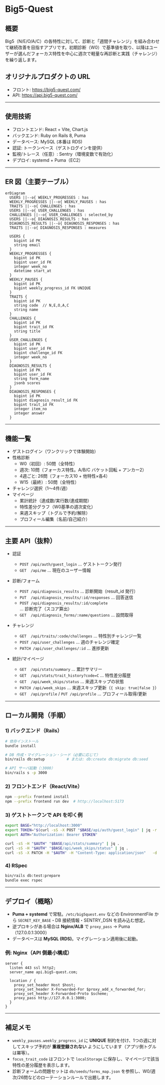 # Big5-Quest

## 概要
Big5（N/E/O/A/C）の各特性に対して、診断と「週間チャレンジ」を組み合わせて継続改善を目指すアプリです。初期診断（W0）で基準値を取り、以降はユーザーが選んだフォーカス特性を中心に週次で軽量な再診断と実践（チャレンジ）を繰り返します。

## オリジナルプロダクトの URL
- フロント: https://big5-quest.com/
- API: https://api.big5-quest.com/

---

## 使用技術
- フロントエンド: React + Vite, Chart.js
- バックエンド: Ruby on Rails 8, Puma
- データベース: MySQL (本番は RDS)
- 認証: トークンベース（ゲストログインを提供）
- 監視/トレース（任意）: Sentry（環境変数で有効化）
- デプロイ: systemd + Puma（EC2）

---

## ER 図（主要テーブル）
```mermaid
erDiagram
  USERS ||--o{ WEEKLY_PROGRESSES : has
  WEEKLY_PROGRESSES ||--o{ WEEKLY_PAUSES : has
  TRAITS ||--o{ CHALLENGES : has
  USERS ||--o{ USER_CHALLENGES : has
  CHALLENGES ||--o{ USER_CHALLENGES : selected_by
  USERS ||--o{ DIAGNOSIS_RESULTS : has
  DIAGNOSIS_RESULTS ||--o{ DIAGNOSIS_RESPONSES : has
  TRAITS ||--o{ DIAGNOSIS_RESPONSES : measures

  USERS {
    bigint id PK
    string email
  }
  WEEKLY_PROGRESSES {
    bigint id PK
    bigint user_id FK
    integer week_no
    datetime start_at
  }
  WEEKLY_PAUSES {
    bigint id PK
    bigint weekly_progress_id FK UNIQUE
  }
  TRAITS {
    bigint id PK
    string code  // N,E,O,A,C
    string name
  }
  CHALLENGES {
    bigint id PK
    bigint trait_id FK
    string title
  }
  USER_CHALLENGES {
    bigint id PK
    bigint user_id FK
    bigint challenge_id FK
    integer week_no
  }
  DIAGNOSIS_RESULTS {
    bigint id PK
    bigint user_id FK
    string form_name
    jsonb scores
  }
  DIAGNOSIS_RESPONSES {
    bigint id PK
    bigint diagnosis_result_id FK
    bigint trait_id FK
    integer item_no
    integer answer
  }
```
---

## 機能一覧
- ゲストログイン（ワンクリックで体験開始）
- 性格診断
  - W0（初回）: 50問（全特性）
  - 週次: 10問（フォーカス特性。A/B/C バケット回転 + アンカー2）
  - 4週ごと: 26問（フォーカス10 + 他特性×各4）
  - W15（最終）: 50問（全特性）
- チャレンジ選択（1〜4件/週）
- マイページ
  - 累計統計（達成数/実行数/達成期間）
  - 特性差分グラフ（W0基準の週次変化）
  - 来週スキップ（トグルで予約/解除）
  - プロフィール編集（名前/自己紹介）

---

## 主要 API（抜粋）
- 認証
  - `POST /api/auth/guest_login` … ゲストトークン発行
  - `GET  /api/me` … 現在のユーザー情報

- 診断/フォーム
  - `POST /api/diagnosis_results` … 診断開始（result_id 発行）
  - `PUT  /api/diagnosis_results/:id/responses` … 回答送信
  - `POST /api/diagnosis_results/:id/complete` … 診断完了（スコア算出）
  - `GET  /api/diagnosis_forms/:name/questions` … 設問取得

- チャレンジ
  - `GET  /api/traits/:code/challenges` … 特性別チャレンジ一覧
  - `POST /api/user_challenges` … 週のチャレンジ確定
  - `PATCH /api/user_challenges/:id` … 進捗更新

- 統計/マイページ
  - `GET  /api/stats/summary` … 累計サマリー
  - `GET  /api/stats/trait_history?code=C` … 特性差分履歴
  - `GET  /api/week_skips/status` … 来週スキップの状態
  - `PATCH /api/week_skips` … 来週スキップ更新（`{ skip: true|false }`）
  - `GET  /api/profile` / `PUT /api/profile` … プロフィール取得/更新

---

## ローカル開発（手順）

### 1) バックエンド（Rails）
```bash
# 依存インストール
bundle install

# DB 作成・マイグレーション・シード（必要に応じて）
bin/rails db:setup          # または: db:create db:migrate db:seed

# API サーバ起動（:3000）
bin/rails s -p 3000
```

### 2) フロントエンド（React/Vite）
```bash
npm --prefix frontend install
npm --prefix frontend run dev  # http://localhost:5173
```

### 3) ゲストトークンで API を叩く例
```bash
export BASE="http://localhost:3000"
export TOKEN="$(curl -sS -X POST "$BASE/api/auth/guest_login" | jq -r '.token')"
export AUTH="Authorization: Bearer $TOKEN"

curl -sS -H "$AUTH" "$BASE/api/stats/summary" | jq .
curl -sS -H "$AUTH" "$BASE/api/week_skips/status" | jq .
curl -sS -X PATCH -H "$AUTH" -H "Content-Type: application/json"   -d '{"skip":true}' "$BASE/api/week_skips" | jq .
```

### 4) RSpec
```bash
bin/rails db:test:prepare
bundle exec rspec
```

---

## デプロイ（概略）
- **Puma + systemd** で常駐。`/etc/big5quest.env` などの EnvironmentFile から `SECRET_KEY_BASE`・DB 接続情報・SENTRY_DSN を読み込む想定。
- 逆プロキシがある場合は **Nginx/ALB** で `proxy_pass` → Puma（127.0.0.1:3000）
- データベースは **MySQL (RDS)**。マイグレーション適用後に起動。

### 例: Nginx（API 側最小構成）
```nginx
server {
  listen 443 ssl http2;
  server_name api.big5-quest.com;

  location / {
    proxy_set_header Host $host;
    proxy_set_header X-Forwarded-For $proxy_add_x_forwarded_for;
    proxy_set_header X-Forwarded-Proto $scheme;
    proxy_pass http://127.0.0.1:3000;
  }
}
```

---

## 補足メモ
- `weekly_pauses.weekly_progress_id` に **UNIQUE** 制約を付け、1つの週に対してスキップ予約が **重複登録されない** ようにしています（アプリ側トグルは冪等）。
- `focus_trait_code` はフロントで `localStorage` に保存し、マイページで該当特性の差分履歴を表示します。
- 診断フォームの問題セットは `db/seeds/forms_map.json` を参照し、W0/週次/26問などのローテーションルールで出題します。
